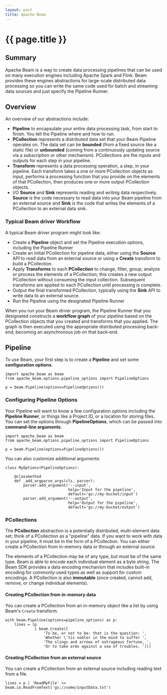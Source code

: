 ```yaml
---
layout: post
title: Apache Beam
---
```



# {{ page.title }}

## Summary

Apache Beam is a way to create data processing pipelines that can be used on
many execution engines including Apache Spark and Flink. Beam provides these
engines abstractions for large-scale distributed data processing so you can
write the same code used for batch and streaming data sources and just specify
the Pipeline Runner.

## Overview

An overview of our abstractions include:

* __Pipeline__ to encapsulate your entire data processing task, from start to
  finish. You tell the Pipeline where and how to run.
* __PCollection__ represents a distributed data set that your Beam Pipeline
  operates on. The data set can be __bounded__ (from a fixed source like
  a static file) or __unbounded__ (coming from a continuously updating source
  via a subscription or other mechanism). PCollections are the inputs and
  outputs for each step in your pipeline.
* __Transform__ represents a data processing operation, a step, in your
  pipeline. Each transform takes a one or more PCollection objects as input,
  performs a processing function that you provide on the elements of that
  PCollection, then produces one or more output PCollection objects.
* I/O __Source__ and __Sink__ represents reading and writnig data respectively.
  __Source__ is the code necessary to read data into your Beam pipeline from an
  external source and __Sink__ is the code that writes the elements of
  a PCollection to an external data sink.

### Typical Beam driver Workflow

A typical Beam driver program might look like:

* Create a __Pipeline__ object and set the Pipeline execution options, including
  the Pipeline Runner
* Create an initial PCollection for pipeline data, either using the __Source__
  API to read data from an external source or using a __Create__ transform to
  build a PCollection.
* Apply __Transforms__ to each __PCollection__ to change, filter, group,
  analyze or process the elements of a PCollection; this creates a new output
  PCollection without consuming the input collection. Subsequent transforms are
  applied to each PCollection until processing is complete.
* Output the final transformed PCollection, typically using the __Sink__ API to
  write data to an external source.
* Run the Pipeline using the designated Pipeline Runner

When you run your Beam driver program, the Pipeline Runner that you designated
constructs a __workflow graph__ of your pipeline based on the PCollection
objects that you created and transforms that you applied. The graph is then
executed using the appropriate distributed processing back-end, becoming an
asynchronous job on that back-end.

## Pipeline

To use Beam, your first step is to create a __Pipeline__ and set some
__configuration options__.

    import apache_beam as beam
    from apache_beam.options.pipeline_options import PipelineOptions

    p = beam.Pipeline(options=PipelineOptions())

### Configuring Pipeline Options

Your Pipeline will want to know a few configuration options including the
__Pipeline Runner__, or things like a Project ID, or a location for storing
files. You can set the options through __PipelineOptions__, which can be
passed into __command-line arguments__.

    import apache_beam as beam
    from apache_beam.options.pipeline_options import PipelineOptions
     
    p = beam.Pipeline(options=PipelineOptions())

You can also customize additional arguments:

    class MyOptions(PipelineOptions):

        @classmethod
        def _add_argparse_args(cls, parser):
            parser.add_argument('--input',
                                help='Input for the pipeline',
                                default='gs://my-bucket/input')
            parser.add_argument('--output',
                                help='Output for the pipeline',
                                default='gs://my-bucket/output')


### PCollections

The **PCollection** abstraction is a potentially distributed, multi-element data
set; think of a PCollection as a "pipeline" data. If you want to work with data
in your pipeline, it must be in the form of a PCollection. You can either
create a PCollection from in-memory data or through an external source.

The elements of a PCollection may be of any type, but must be of the same type.
Beam is able to encode each individual element as a byte string. The Beam SDK
provides a data encoding mechanism that includes built-in encoding for
commonly-used types as well as support for custom encodings. A PCollection is
also __immutable__ (once created, cannot add, remove, or change individual
elements).

#### Creating PCollection from in-memory data

You can create a PCollection from an in-memory object like a list by using
Beam's `Create` transform.

    with beam.Pipeline(options=pipeline_options) as p:
        lines = (p
                 | beam.Create([
                     'To be, or not to be: that is the question: ',
                     'Whether \'tis nobler in the mind to suffer ',
                     'The slings and arrows of outrageous fortune, ',
                     'Or to take arms against a sea of troubles, ']))


#### Creating PCollection from an external source

You can create a PCollection from an external source including reading text
from a file.

    lines = p | 'ReadMyFile' >> beam.io.ReadFromText('gs://some/inputData.txt')
 

